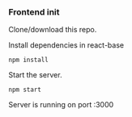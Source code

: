 
### Frontend init

Clone/download this repo.

Install dependencies in react-base

    npm install

Start the server.

    npm start
    
Server is running on port :3000

    



